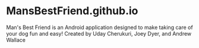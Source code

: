 # MansBestFriend.github.io
Man's Best Friend is an Android application designed to make taking care of your dog fun and easy! Created by Uday Cherukuri, Joey Dyer, and Andrew Wallace
